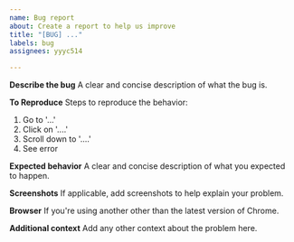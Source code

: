 ```yaml
---
name: Bug report
about: Create a report to help us improve
title: "[BUG] ..."
labels: bug
assignees: yyyc514

---
```


**Describe the bug**
A clear and concise description of what the bug is.

**To Reproduce**
Steps to reproduce the behavior:
1. Go to '...'
2. Click on '....'
3. Scroll down to '....'
4. See error

**Expected behavior**
A clear and concise description of what you expected to happen.

**Screenshots**
If applicable, add screenshots to help explain your problem.

**Browser**
If you're using another other than the latest version of Chrome.

**Additional context**
Add any other context about the problem here.
